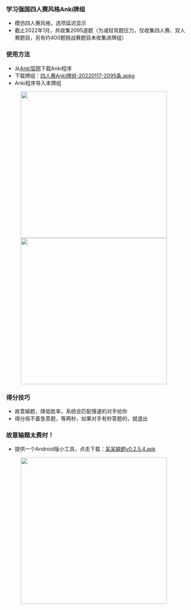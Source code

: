 ### 学习强国四人赛风格Anki牌组

* 模仿四人赛风格，选项延迟显示
* 截止2022年1月，共收集2095道题（为减轻背题压力，仅收集四人赛、双人赛题目，另有约400题挑战赛题目未收集进牌组）

### 使用方法
* 从[Anki官网](https://apps.ankiweb.net)下载Anki程序
* 下载牌组：[四人赛Anki牌组-20220117-2095条.apkg](https://hydjan.github.io/dd/四人赛Anki牌组-20220117-2095条.apkg)
* Anki程序导入本牌组

<figure>
  <img src="https://github.com/hydjan/Anki-XueXiQiangGuo/blob/main/front.png?raw=true" width="400"/>
  <img src="https://github.com/hydjan/Anki-XueXiQiangGuo/blob/main/back.png?raw=true" width="400"/>
</figure>

### 得分技巧
* 故意输题，降低胜率，系统会匹配慢速的对手给你
* 得分局不着急答题，等两秒，如果对手有秒答题的，就退出

### 故意输题太费时！
* 提供一个Android版小工具，点击下载：[呆呆输题v0.2.5.4.apk](https://hydjan.github.io/dd/呆呆输题v0.2.5.4.apk)

<figure>
  <img src="https://hydjan.github.io/dd/DayDayLose.png?raw=true" width="400"/>
</figure>